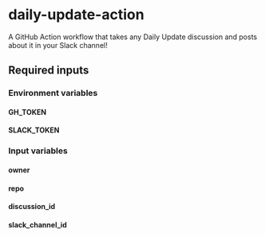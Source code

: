 # daily-update-action
A GitHub Action workflow that takes any Daily Update discussion and posts about it in your Slack channel!

## Required inputs
### Environment variables
#### GH_TOKEN

#### SLACK_TOKEN

### Input variables
#### owner

#### repo

#### discussion_id

#### slack_channel_id
